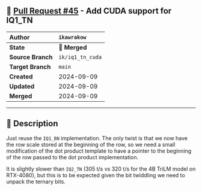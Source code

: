 ## 🔀 [Pull Request #45](https://github.com/ikawrakow/ik_llama.cpp/pull/45) - Add CUDA support for IQ1_TN

| **Author** | `ikawrakow` |
| :--- | :--- |
| **State** | 🔀 **Merged** |
| **Source Branch** | `ik/iq1_tn_cuda` |
| **Target Branch** | `main` |
| **Created** | 2024-09-09 |
| **Updated** | 2024-09-09 |
| **Merged** | 2024-09-09 |

---

## 📄 Description

Just reuse the `IQ1_BN` implementation. The only twist is that we now have the row scale stored at the beginning of the row, so we need a small modification of the dot product template to have a pointer to the beginning of the row passed to the dot product implementation.

It is slightly slower than `IQ2_TN` (305 t/s vs 320 t/s for the 4B TriLM model on RTX-4080), but this is to be expected given the bit twiddling we need to unpack the ternary bits.